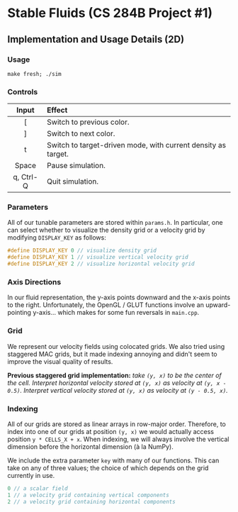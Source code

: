 # Stable Fluids (CS 284B Project #1)

## Implementation and Usage Details (2D)
### Usage
```
make fresh; ./sim
```

### Controls
| Input     | Effect                                                        |
| :-------: | :------------------------------------------------------------ |
| [         | Switch to previous color.                                     |
| ]         | Switch to next color.                                         |
| t         | Switch to target-driven mode, with current density as target. |
| Space     | Pause simulation.                                             |
| q, Ctrl-Q | Quit simulation.                                              |

### Parameters
All of our tunable parameters are stored within `params.h`. In particular, one
can select whether to visualize the density grid or a velocity grid
by modifying `DISPLAY_KEY` as follows:

```cpp
#define DISPLAY_KEY 0 // visualize density grid
#define DISPLAY_KEY 1 // visualize vertical velocity grid
#define DISPLAY_KEY 2 // visualize horizontal velocity grid
```

### Axis Directions
In our fluid representation, the y-axis points downward and the x-axis points
to the right. Unfortunately, the OpenGL / GLUT functions involve an
upward-pointing y-axis... which makes for some fun reversals in `main.cpp`.

### Grid
We represent our velocity fields using colocated grids. We also tried using
staggered MAC grids, but it made indexing annoying and didn't seem to improve
the visual quality of results.

**Previous staggered grid implementation:**
_take `(y, x)` to be the center of the cell.
Interpret horizontal velocity stored at `(y, x)` as velocity at `(y, x - 0.5)`.
Interpret vertical velocity stored at `(y, x)` as velocity at `(y - 0.5, x)`._

### Indexing
All of our grids are stored as linear arrays in row-major order. Therefore, to
index into one of our grids at position `(y, x)` we would actually access
position `y * CELLS_X + x`. When indexing, we will always involve the vertical
dimension before the horizontal dimension (à la NumPy).

We include the extra parameter `key` with many of our functions. This can take
on any of three values; the choice of which depends on the grid currently in use.

```cpp
0 // a scalar field
1 // a velocity grid containing vertical components
2 // a velocity grid containing horizontal components
```
